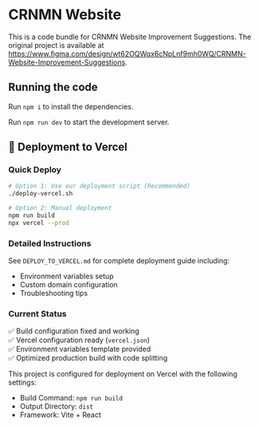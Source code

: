 # CRNMN Website

This is a code bundle for CRNMN Website Improvement Suggestions. The original project is available at https://www.figma.com/design/wt62OQWqx6cNpLnf9mh0WQ/CRNMN-Website-Improvement-Suggestions.

## Running the code

Run `npm i` to install the dependencies.

Run `npm run dev` to start the development server.

## 🚀 Deployment to Vercel

### Quick Deploy
```bash
# Option 1: Use our deployment script (Recommended)
./deploy-vercel.sh

# Option 2: Manual deployment
npm run build
npx vercel --prod
```

### Detailed Instructions
See `DEPLOY_TO_VERCEL.md` for complete deployment guide including:
- Environment variables setup
- Custom domain configuration
- Troubleshooting tips

### Current Status
✅ Build configuration fixed and working  
✅ Vercel configuration ready (`vercel.json`)  
✅ Environment variables template provided  
✅ Optimized production build with code splitting  

This project is configured for deployment on Vercel with the following settings:
- Build Command: `npm run build`
- Output Directory: `dist`
- Framework: Vite + React
